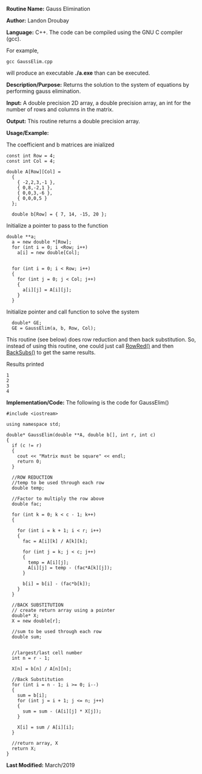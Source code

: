 **Routine Name:**           Gauss Elimination

**Author:** Landon Droubay

**Language:** C++. The code can be compiled using the GNU C compiler (gcc).

For example,

    gcc GaussElim.cpp

will produce an executable **./a.exe** than can be executed. 

**Description/Purpose:** Returns the solution to the system of equations by performing gauss elimination.

**Input:** A double precision 2D array, a double precision array, an int for the number of rows and columns in the matrix.

**Output:** This routine returns a double precision array.

**Usage/Example:**

The coefficient and b matrices are inialized

```c_cpp
const int Row = 4;
const int Col = 4;

double A[Row][Col] =
  {
    { -2,2,3,-1 },
    { 0,8,-2,1 },
    { 0,0,3,-6 },
    { 0,0,0,5 }
  };

  double b[Row] = { 7, 14, -15, 20 };
```

Initialize a pointer to pass to the function

```c_cpp
double **a;
  a = new double *[Row];
  for (int i = 0; i <Row; i++)
    a[i] = new double[Col];


  for (int i = 0; i < Row; i++)
  {
    for (int j = 0; j < Col; j++)
    {
      a[i][j] = A[i][j];
    }
  }
```

Initialize pointer and call function to solve the system

```c_cpp
  double* GE;
  GE = GaussElim(a, b, Row, Col);
```
This routine (see below) does row reduction and then back substitution. 
So, instead of using this routine, one could just call [RowRed()](https://lsdroubay.github.io/math5610/softwaremanual/RowReduction) and then [BackSubs()](https://lsdroubay.github.io/math5610/softwaremanual/BackSubs) to get the same results.


Results printed

```c_cpp
1
2
3
4
```

**Implementation/Code:** The following is the code for GaussElim()

```c_cpp
#include <iostream>

using namespace std;

double* GaussElim(double **A, double b[], int r, int c)
{
  if (c != r)
  {
    cout << "Matrix must be square" << endl;
    return 0;
  }

  //ROW REDUCTION
  //temp to be used through each row
  double temp;

  //Factor to multiply the row above
  double fac;

  for (int k = 0; k < c - 1; k++)
  {

    for (int i = k + 1; i < r; i++)
    {
      fac = A[i][k] / A[k][k];

      for (int j = k; j < c; j++)
      {
        temp = A[i][j];
        A[i][j] = temp - (fac*A[k][j]);
      }

      b[i] = b[i] - (fac*b[k]);
    }
  }

  //BACK SUBSTITUTION
  // create return array using a pointer
  double* X;
  X = new double[r];

  //sum to be used through each row
  double sum;


  //largest/last cell number
  int n = r - 1;

  X[n] = b[n] / A[n][n];

  //Back Substitution
  for (int i = n - 1; i >= 0; i--)
  {
    sum = b[i];
    for (int j = i + 1; j <= n; j++)
    {
      sum = sum - (A[i][j] * X[j]);
    }

    X[i] = sum / A[i][i];
  }

  //return array, X
  return X;
}
```
**Last Modified:** March/2019


